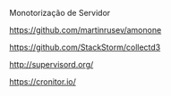 Monotorização de Servidor

https://github.com/martinrusev/amonone

https://github.com/StackStorm/collectd3

http://supervisord.org/

https://cronitor.io/